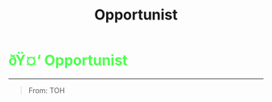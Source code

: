 ﻿---
lang: en-US
title: Opportunist
prev: Maverick
next: Pixie
---

# <font color="#4dff4d">ðŸ¤‘ <b>Opportunist</b></font> <Badge text="Benign" type="tip" vertical="middle"/>
---

> From: TOH

